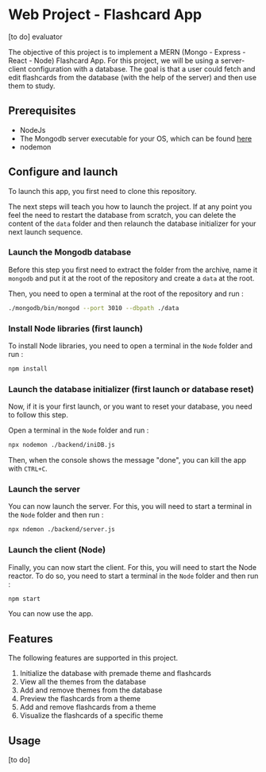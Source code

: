 # Web Project - Flashcard App

[to do] evaluator

The objective of this project is to implement a MERN (Mongo - Express - React - Node) Flashcard App. For this project, we will be using a server-client configuration with a database. The goal is that a user could fetch and edit flashcards from the database (with the help of the server) and then use them to study.

## Prerequisites

- NodeJs
- The Mongodb server executable for your OS, which can be found [here](https://www.mongodb.com/try/download/enterprise)
- nodemon

## Configure and launch

To launch this app, you first need to clone this repository.

The next steps will teach you how to launch the project. If at any point you feel the need to restart the database from scratch, you can delete the content of the `data` folder and then relaunch the database initializer for your next launch sequence.

### Launch the Mongodb database

Before this step you first need to extract the folder from the archive, name it `mongodb` and put it at the root of the repository and create a `data` at the root.

Then, you need to open a terminal at the root of the repository and run :

```bash
./mongodb/bin/mongod --port 3010 --dbpath ./data
```

### Install Node libraries (first launch)

To install Node libraries, you need to open a terminal in the `Node` folder and run :

```bash
npm install
```

### Launch the database initializer (first launch or database reset)

Now, if it is your first launch, or you want to reset your database, you need to follow this step.

Open a terminal in the `Node` folder and run :

```bash
npx nodemon ./backend/iniDB.js
```

Then, when the console shows the message "done", you can kill the app with `CTRL+C`.

### Launch the server

You can now launch the server. For this, you will need to start a terminal in the `Node` folder and then run :

```bash
npx ndemon ./backend/server.js
```

### Launch the client (Node)

Finally, you can now start the client. For this, you will need to start the Node reactor. To do so, you need to start a terminal in the `Node` folder and then run :

```bash
npm start
```

You can now use the app.

## Features

The following features are supported in this project.

1. Initialize the database with premade theme and flashcards
2. View all the themes from the database
3. Add and remove themes from the database
4. Preview the flashcards from a theme
5. Add and remove flashcards from a theme
6. Visualize the flashcards of a specific theme

## Usage

[to do]
